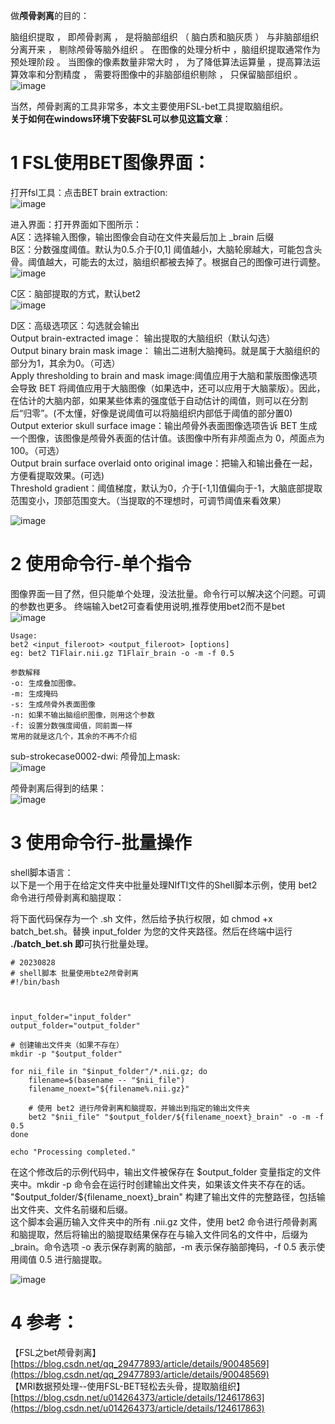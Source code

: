 做**颅骨剥离**的目的：     

脑组织提取 ， 即颅骨剥离 ， 是将脑部组织 （ 脑白质和脑灰质 ） 与非脑部组织分离开来 ， 剔除颅骨等脑外组织 。 在图像的处理分析中 ，脑组织提取通常作为预处理阶段 。 当图像的像素数量非常大时 ， 为了降低算法运算量 ，提高算法运算效率和分割精度 ， 需要将图像中的非脑部组织剔除 ， 只保留脑部组织 。   
![image](https://github.com/Alexa2077/Preprocessing-of-stroke-MRI-data/assets/59952693/eeb23410-39a3-425d-b416-1ac177d943f1)
  
当然，颅骨剥离的工具非常多，本文主要使用FSL-bet工具提取脑组织。  
**关于如何在windows环境下安装FSL可以参见这篇文章**：  

# 1 FSL使用BET图像界面：  
打开fsl工具：点击BET brain extraction:  
![image](https://github.com/Alexa2077/Preprocessing-of-stroke-MRI-data/assets/59952693/e3d56725-332d-48f4-ae3a-a1b368c1f2cb)  
  

进入界面：打开界面如下图所示：  
A区：选择输入图像，输出图像会自动在文件夹最后加上 _brain 后缀  
B区：分数强度阈值。默认为0.5.介于[0,1] 阈值越小，大脑轮廓越大，可能包含头骨。阈值越大，可能去的太过，脑组织都被去掉了。根据自己的图像可进行调整。  
![image](https://github.com/Alexa2077/Preprocessing-of-stroke-MRI-data/assets/59952693/95989076-a155-4e83-b409-f66433556e75)
  

C区：脑部提取的方式，默认bet2  
![image](https://github.com/Alexa2077/Preprocessing-of-stroke-MRI-data/assets/59952693/079cb53a-47d1-4d61-84f9-a0fbd0dbbfd3)   

  
D区：高级选项区：勾选就会输出  
	Output brain-extracted image： 输出提取的大脑组织（默认勾选）  
	Output binary brain mask image： 输出二进制大脑掩码。就是属于大脑组织的部分为1，其余为0。（可选）   
	Apply thresholding to brain and mask image:阈值应用于大脑和蒙版图像选项会导致 BET 将阈值应用于大脑图像（如果选中，还可以应用于大脑蒙版）。因此，在估计的大脑内部，如果某些体素的强度低于自动估计的阈值，则可以在分割后“归零”。(不太懂，好像是说阈值可以将脑组织内部低于阈值的部分置0)  
	Output exterior skull surface image：输出颅骨外表面图像选项告诉 BET 生成一个图像，该图像是颅骨外表面的估计值。该图像中所有非颅面点为 0，颅面点为 100。（可选）  
	Output brain surface overlaid onto original image：把输入和输出叠在一起，方便看提取效果。(可选)  
	Threshold gradient：阈值梯度，默认为0，介于[-1,1]值偏向于-1，大脑底部提取范围变小，顶部范围变大。（当提取的不理想时，可调节阈值来看效果）

![image](https://github.com/Alexa2077/Preprocessing-of-stroke-MRI-data/assets/59952693/ab20fa9f-7a2c-4a65-9b03-b2d457a74322)
   
	

# 2 使用命令行-单个指令
图像界面一目了然，但只能单个处理，没法批量。命令行可以解决这个问题。可调的参数也更多。
终端输入bet2可查看使用说明,推荐使用bet2而不是bet   
![image](https://github.com/Alexa2077/Preprocessing-of-stroke-MRI-data/assets/59952693/75b5d745-e922-4069-9268-ef978f4238e2)

```
Usage: 
bet2 <input_fileroot> <output_fileroot> [options]
eg: bet2 T1Flair.nii.gz T1Flair_brain -o -m -f 0.5

参数解释
-o: 生成叠加图像。
-m: 生成掩码
-s: 生成颅骨外表面图像
-n: 如果不输出脑组织图像，则用这个参数
-f: 设置分数强度阈值，同前面一样
常用的就是这几个，其余的不再不介绍
```

sub-strokecase0002-dwi: 颅骨加上mask:   
![image](https://github.com/Alexa2077/Preprocessing-of-stroke-MRI-data/assets/59952693/c97d82e5-da0b-4dca-9ee9-d51821220e27)

颅骨剥离后得到的结果：    
![image](https://github.com/Alexa2077/Preprocessing-of-stroke-MRI-data/assets/59952693/1bad7525-3328-4199-abdd-e2b3f9570788)
  

# 3 使用命令行-批量操作

shell脚本语言：   
以下是一个用于在给定文件夹中批量处理NIfTI文件的Shell脚本示例，使用 bet2 命令进行颅骨剥离和脑提取：  
  
将下面代码保存为一个 .sh 文件，然后给予执行权限，如 chmod +x batch_bet.sh。替换 input_folder 为您的文件夹路径。然后在终端中运行 **./batch_bet.sh 即**可执行批量处理。   

```
# 20230828
# shell脚本 批量使用bte2颅骨剥离
#!/bin/bash



input_folder="input_folder"
output_folder="output_folder"

# 创建输出文件夹（如果不存在）
mkdir -p "$output_folder"

for nii_file in "$input_folder"/*.nii.gz; do
    filename=$(basename -- "$nii_file")
    filename_noext="${filename%.nii.gz}"
    
    # 使用 bet2 进行颅骨剥离和脑提取，并输出到指定的输出文件夹
    bet2 "$nii_file" "$output_folder/${filename_noext}_brain" -o -m -f 0.5
done

echo "Processing completed."
```

在这个修改后的示例代码中，输出文件被保存在 $output_folder 变量指定的文件夹中。mkdir -p 命令会在运行时创建输出文件夹，如果该文件夹不存在的话。  
"$output_folder/${filename_noext}_brain" 构建了输出文件的完整路径，包括输出文件夹、文件名前缀和后缀。   
这个脚本会遍历输入文件夹中的所有 .nii.gz 文件，使用 bet2 命令进行颅骨剥离和脑提取，然后将输出的脑提取结果保存在与输入文件同名的文件中，后缀为 _brain。命令选项 -o 表示保存剥离的脑部，-m 表示保存脑部掩码，-f 0.5 表示使用阈值 0.5 进行脑提取。
   
![image](https://github.com/Alexa2077/Preprocessing-of-stroke-MRI-data/assets/59952693/64ee18a0-0909-46a6-ae10-30e82c4f36c0)

   
# 4 参考：
【FSL之bet颅骨剥离】   
[https://blog.csdn.net/qq_29477893/article/details/90048569](https://blog.csdn.net/qq_29477893/article/details/90048569)  
【MRI数据预处理--使用FSL-BET轻松去头骨，提取脑组织】  
[https://blog.csdn.net/u014264373/article/details/124617863](https://blog.csdn.net/u014264373/article/details/124617863)  
 

